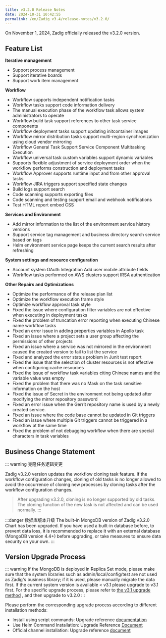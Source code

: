 ```yaml
---
title: v3.2.0 Release Notes
date: 2024-10-31 10:42:55
permalink: /en/Zadig v3.4/release-notes/v3.2.0/
---
```


On November 1, 2024, Zadig officially released the v3.2.0 version.

## Feature List

**Iterative management**
- Support process management
- Support iterative boards
- Support work item management

**Workflow**
- Workflow supports independent notification tasks
- Workflow tasks support code information delivery
- The manual execution phase of the workflow task allows system administrators to operate
- Workflow build task support references to other task service components
- Workflow deployment tasks support updating initcontainer images
- Workflow mirror distribution tasks support multi-region synchronization using cloud vendor mirroring
- Workflow General Task Support Service Component Multitasking Execution
- Workflow universal task custom variables support dynamic variables
- Supports flexible adjustment of service deployment order when the workflow performs construction and deployment tasks
- Workflow Approver supports runtime input and from other approval tasks
- Workflow JIRA triggers support specified state changes
- Build logs support search
- Code scanning supports exporting files
- Code scanning and testing support email and webhook notifications
- Test HTML report embed CSS

**Services and Environment**
- Add mirror information to the list of the environment service history versions
- Support service tag management and business directory search service based on tags
- Helm environment service page keeps the current search results after refreshing

**System settings and resource configuration**
- Account system OAuth Integration Add user mobile attribute fields
- Workflow tasks performed on AWS clusters support IRSA authentication

**Other Repairs and Optimizations**
- Optimize the performance of the release plan list
- Optimize the workflow execution frame style
- Optimize workflow approval task style
- Fixed the issue where configuration filter variables are not effective when executing in deployment tasks
- Fixed the problem of truncation error reporting when executing Chinese name workflow tasks
- Fixed an error issue in adding preperties variables in Apollo task
- Fixed an issue where a project sets a user group affecting the permissions of other projects
- Fixed an issue where a service was not mirrored in the environment caused the created version to fail to list the service
- Fixed and analyzed the error status problem in Junit test report
- Fixed the issue that the selection of cluster resources is not effective when configuring cache resources
- Fixed the issue of workflow task variables citing Chinese names and the variable value was empty
- Fixed the problem that there was no Mask on the task sensitive information on the host
- Fixed the issue of Secret in the environment not being updated after modifying the mirror repository password
- Fixed an error issue when the Gerrit repository name is used by a newly created service.
- Fixed an issue where the code base cannot be updated in Git triggers
- Fixed an issue where multiple Git triggers cannot be triggered in a workflow at the same time
- Fixed the problem of not debugging workflow when there are special characters in task variables

## Business Change Statement
::: warning 克隆任务逻辑变更

Zadig v3.2.0 version updates the workflow cloning task feature. If the workflow configuration changes, cloning of old tasks is no longer allowed to avoid the occurrence of cloning new processes by cloning tasks after the workflow configuration changes.

> After upgrading v3.2.0, cloning is no longer supported by old tasks. The cloning function of the new task is not affected and can be used normally.
:::

:::danger 数据库版本升级
The built-in MongoDB version of Zadig v3.2.0 Chart has been upgraded. If you have used a built-in database before, to prevent data loss, it is recommended to replace it with an external database (MongoDB version 4.4+) before upgrading, or take measures to ensure data security on your own.
:::

## Version Upgrade Process

::: warning
If the MongoDB is deployed in Replica Set mode, please make sure that the system libraries such as admin/local/config/test are not used as Zadig's business library; if it is used, please manually migrate the data first.
If the current system version is available < v3.1 please upgrade to v3.1 first. For the specific upgrade process, please refer to [the v3.1 upgrade method](/Zadig%20v3.1/release-notes/v3.1.0/#%E7%89%88%E6%9C%AC%E5%8D%87%E7%BA%A7%E8%BF%87%E7%A8%8B) , and then upgrade to v3.2.0
:::

Please perform the corresponding upgrade process according to different installation methods:

- Install using script commands: Upgrade reference [documentation](/Zadig%20v3.2/install/helm-deploy/#%E5%8D%87%E7%BA%A7)
- Use Helm Command Installation: Upgrade Reference [Document](/Zadig%20v3.2/install/helm-deploy/#%E5%8D%87%E7%BA%A7)
- Official channel installation: Upgrade reference [document](/Zadig%20v3.2/stable/install/#%E5%8D%87%E7%BA%A7)